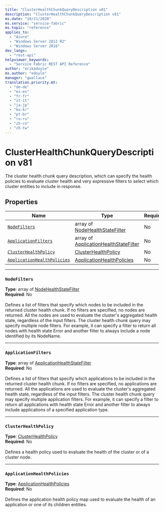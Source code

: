 ```yaml
---
title: "ClusterHealthChunkQueryDescription v81"
description: "ClusterHealthChunkQueryDescription v81"
ms.date: "10/21/2020"
ms.service: "service-fabric"
ms.topic: "reference"
applies_to: 
  - "Azure"
  - "Windows Server 2012 R2"
  - "Windows Server 2016"
dev_langs: 
  - "rest-api"
helpviewer_keywords: 
  - "Service Fabric REST API Reference"
author: "erikadoyle"
ms.author: "edoyle"
manager: "gwallace"
translation.priority.mt: 
  - "de-de"
  - "es-es"
  - "fr-fr"
  - "it-it"
  - "ja-jp"
  - "ko-kr"
  - "pt-br"
  - "ru-ru"
  - "zh-cn"
  - "zh-tw"
---
```

# ClusterHealthChunkQueryDescription v81

The cluster health chunk query description, which can specify the health policies to evaluate cluster health and very expressive filters to select which cluster entities to include in response.

## Properties
| Name | Type | Required |
| --- | --- | --- |
| [`NodeFilters`](#nodefilters) | array of [NodeHealthStateFilter](sfclient-v81-model-nodehealthstatefilter.md) | No |
| [`ApplicationFilters`](#applicationfilters) | array of [ApplicationHealthStateFilter](sfclient-v81-model-applicationhealthstatefilter.md) | No |
| [`ClusterHealthPolicy`](#clusterhealthpolicy) | [ClusterHealthPolicy](sfclient-v81-model-clusterhealthpolicy.md) | No |
| [`ApplicationHealthPolicies`](#applicationhealthpolicies) | [ApplicationHealthPolicies](sfclient-v81-model-applicationhealthpolicies.md) | No |

____
### `NodeFilters`
__Type__: array of [NodeHealthStateFilter](sfclient-v81-model-nodehealthstatefilter.md) <br/>
__Required__: No<br/>
<br/>
Defines a list of filters that specify which nodes to be included in the returned cluster health chunk.
If no filters are specified, no nodes are returned. All the nodes are used to evaluate the cluster's aggregated health state, regardless of the input filters.
The cluster health chunk query may specify multiple node filters.
For example, it can specify a filter to return all nodes with health state Error and another filter to always include a node identified by its NodeName.


____
### `ApplicationFilters`
__Type__: array of [ApplicationHealthStateFilter](sfclient-v81-model-applicationhealthstatefilter.md) <br/>
__Required__: No<br/>
<br/>
Defines a list of filters that specify which applications to be included in the returned cluster health chunk.
If no filters are specified, no applications are returned. All the applications are used to evaluate the cluster's aggregated health state, regardless of the input filters.
The cluster health chunk query may specify multiple application filters.
For example, it can specify a filter to return all applications with health state Error and another filter to always include applications of a specified application type.


____
### `ClusterHealthPolicy`
__Type__: [ClusterHealthPolicy](sfclient-v81-model-clusterhealthpolicy.md) <br/>
__Required__: No<br/>
<br/>
Defines a health policy used to evaluate the health of the cluster or of a cluster node.


____
### `ApplicationHealthPolicies`
__Type__: [ApplicationHealthPolicies](sfclient-v81-model-applicationhealthpolicies.md) <br/>
__Required__: No<br/>
<br/>
Defines the application health policy map used to evaluate the health of an application or one of its children entities.

